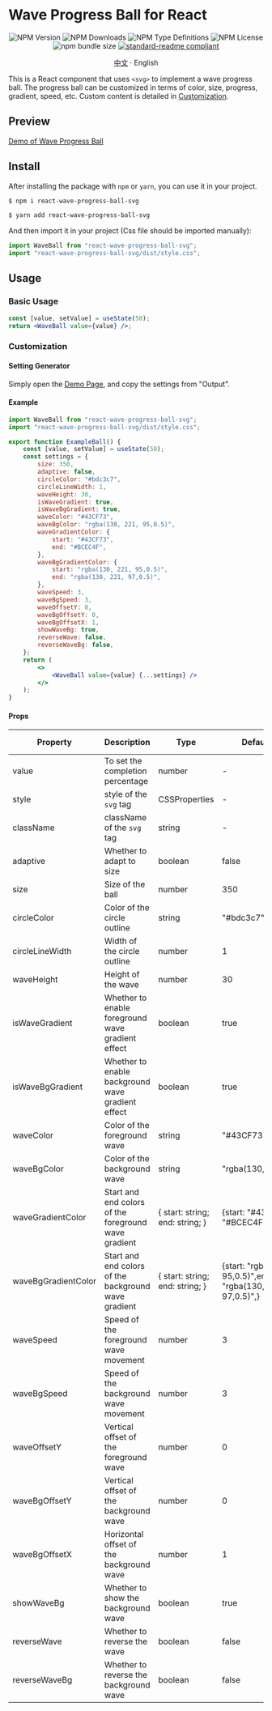 # Wave Progress Ball for React
<div align="center">

![NPM Version](https://img.shields.io/npm/v/react-wave-progress-ball-svg?style=flat-square) ![NPM Downloads](https://img.shields.io/npm/dm/react-wave-progress-ball-svg?style=flat-square) ![NPM Type Definitions](https://img.shields.io/npm/types/react-wave-progress-ball-svg?style=flat-square)
 ![NPM License](https://img.shields.io/npm/l/react-wave-progress-ball-svg?style=flat-square) ![npm bundle size](https://img.shields.io/bundlephobia/min/react-wave-progress-ball-svg?style=flat-square) [![standard-readme compliant](https://img.shields.io/badge/readme%20style-standard-brightgreen.svg?style=flat-square)](https://github.com/RichardLitt/standard-readme)

[中文](./README.md) · English

</div>

This is a React component that uses `<svg>` to implement a wave progress ball. The progress ball can be customized in terms of color, size, progress, gradient, speed, etc. Custom content is detailed in [Customization](#Customization).

## Preview

[Demo of Wave Progress Ball](https://heuluck.github.io/Wave-Progress-Ball-Demo/)

## Install

After installing the package with `npm` or `yarn`, you can use it in your project.

```bash
$ npm i react-wave-progress-ball-svg
```

```bash
$ yarn add react-wave-progress-ball-svg
```

And then import it in your project (Css file should be imported manually):

```jsx
import WaveBall from "react-wave-progress-ball-svg";
import "react-wave-progress-ball-svg/dist/style.css";
```

## Usage

### Basic Usage

```jsx
const [value, setValue] = useState(50);
return <WaveBall value={value} />;
```

### Customization

#### Setting Generator

Simply open the [Demo Page](https://heuluck.github.io/Wave-Progress-Ball-Demo/), and copy the settings from "Output".

#### Example

```jsx
import WaveBall from "react-wave-progress-ball-svg";
import "react-wave-progress-ball-svg/dist/style.css";

export function ExampleBall() {
    const [value, setValue] = useState(50);
    const settings = {
        size: 350,
        adaptive: false,
        circleColor: "#bdc3c7",
        circleLineWidth: 1,
        waveHeight: 30,
        isWaveGradient: true,
        isWaveBgGradient: true,
        waveColor: "#43CF73",
        waveBgColor: "rgba(130, 221, 95,0.5)",
        waveGradientColor: {
            start: "#43CF73",
            end: "#BCEC4F",
        },
        waveBgGradientColor: {
            start: "rgba(130, 221, 95,0.5)",
            end: "rgba(130, 221, 97,0.5)",
        },
        waveSpeed: 3,
        waveBgSpeed: 3,
        waveOffsetY: 0,
        waveBgOffsetY: 0,
        waveBgOffsetX: 1,
        showWaveBg: true,
        reverseWave: false,
        reverseWaveBg: false,
    };
    return (
        <>
            <WaveBall value={value} {...settings} />
        </>
    );
}
```

#### Props

| Property               | Description                                                 | Type                            | Default Value                                                           | is required  |
| ------------------- | ---------------------------------------------------- | ------------------------------- | ---------------------------------------------------------------- | ----- |
| value               | To set the completion percentage                     | number                          | -                                                                | true  |
| style               | style of the `svg` tag                               | CSSProperties                   | -                                                                | false |
| className           | className of the `svg` tag                           | string                          | -                                                                | false |
| adaptive            | Whether to adapt to size                             | boolean                         | false                                                            | false |
| size                | Size of the ball                                     | number                          | 350                                                              | false |
| circleColor         | Color of the circle outline                             | string                          | "#bdc3c7"                                                        | false |
| circleLineWidth     | Width of the circle outline                       | number                          | 1                                                                | false |
| waveHeight          | Height of the wave                                   | number                          | 30                                                               | false |
| isWaveGradient      | Whether to enable foreground wave gradient effect    | boolean                         | true                                                             | false |
| isWaveBgGradient    | Whether to enable background wave gradient effect    | boolean                         | true                                                             | false |
| waveColor           | Color of the foreground wave                         | string                          | "#43CF73"                                                        | false |
| waveBgColor         | Color of the background wave                         | string                          | "rgba(130,221,95,0.5)"                                           | false |
| waveGradientColor   | Start and end colors of the foreground wave gradient | { start: string; end: string; } | {start: "#43CF73",end: "#BCEC4F",}                               | false |
| waveBgGradientColor | Start and end colors of the background wave gradient | { start: string; end: string; } | {start: "rgba(130, 221, 95,0.5)",end: "rgba(130, 221, 97,0.5)",} | false |
| waveSpeed           | Speed of the foreground wave movement                | number                          | 3                                                                | false |
| waveBgSpeed         | Speed of the background wave movement                | number                          | 3                                                                | false |
| waveOffsetY         | Vertical offset of the foreground wave               | number                          | 0                                                                | false |
| waveBgOffsetY       | Vertical offset of the background wave               | number                          | 0                                                                | false |
| waveBgOffsetX       | Horizontal offset of the background wave             | number                          | 1                                                                | false |
| showWaveBg          | Whether to show the background wave                  | boolean                         | true                                                             | false |
| reverseWave         | Whether to reverse the wave                          | boolean                         | false                                                            | false |
| reverseWaveBg       | Whether to reverse the background wave               | boolean                         | false                                                            | false |
